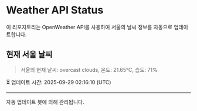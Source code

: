 
# Weather API Status

이 리포지토리는 OpenWeather API를 사용하여 서울의 날씨 정보를 자동으로 업데이트합니다.

## 현재 서울 날씨
> 서울의 현재 날씨: overcast clouds, 온도: 21.65°C, 습도: 71%

⏳ 업데이트 시간: 2025-09-29 02:16:10 (UTC)

---
자동 업데이트 봇에 의해 관리됩니다.
